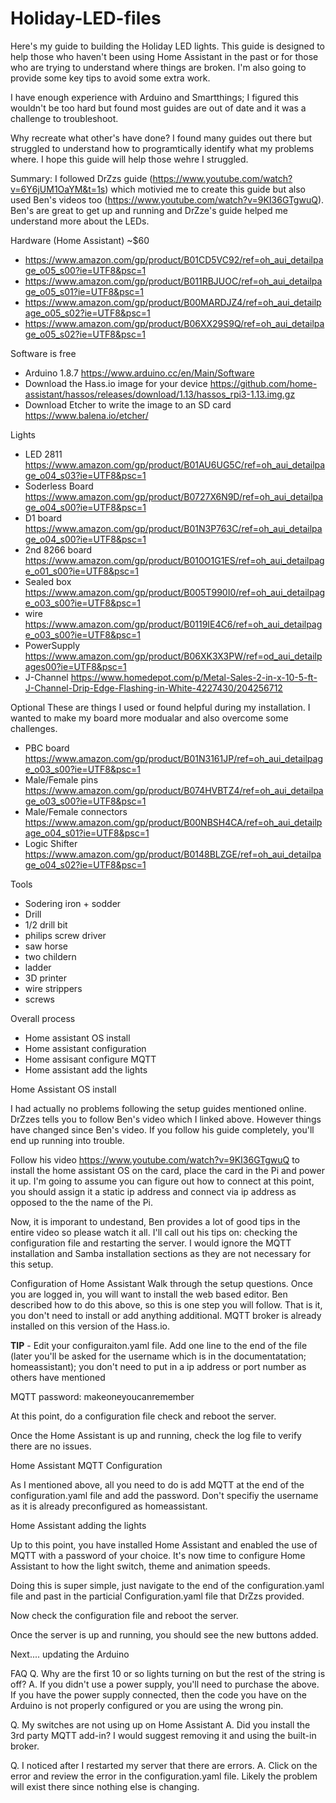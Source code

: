 # Holiday-LED-files

Here's my guide to building the Holiday LED lights.  This guide is designed to help those who haven't been using Home Assistant in the past or for those who are trying to understand where things are broken.  I'm also going to provide some key tips to avoid some extra work.

I have enough experience with Arduino and Smartthings; I figured this wouldn't be too hard but found most guides are out of date and it was a challenge to troubleshoot.  

Why recreate what other's have done? 
I found many guides out there but struggled to understand how to programtically identify what my problems where.  I hope this guide will help those wehre I struggled.

Summary:
I followed DrZzs guide (https://www.youtube.com/watch?v=6Y6jUM1OaYM&t=1s) which motivied me to create this guide but also used Ben's videos too (https://www.youtube.com/watch?v=9KI36GTgwuQ).  Ben's are great to get up and running and DrZze's guide helped me understand more about the LEDs.   

Hardware (Home Assistant) ~$60
- https://www.amazon.com/gp/product/B01CD5VC92/ref=oh_aui_detailpage_o05_s00?ie=UTF8&psc=1
- https://www.amazon.com/gp/product/B011RBJUOC/ref=oh_aui_detailpage_o05_s01?ie=UTF8&psc=1
- https://www.amazon.com/gp/product/B00MARDJZ4/ref=oh_aui_detailpage_o05_s02?ie=UTF8&psc=1
- https://www.amazon.com/gp/product/B06XX29S9Q/ref=oh_aui_detailpage_o05_s02?ie=UTF8&psc=1

Software is free
- Arduino 1.8.7 https://www.arduino.cc/en/Main/Software
- Download the Hass.io image for your device https://github.com/home-assistant/hassos/releases/download/1.13/hassos_rpi3-1.13.img.gz
- Download Etcher to write the image to an SD card https://www.balena.io/etcher/

Lights
- LED 2811 https://www.amazon.com/gp/product/B01AU6UG5C/ref=oh_aui_detailpage_o04_s03?ie=UTF8&psc=1
- Soderless Board https://www.amazon.com/gp/product/B0727X6N9D/ref=oh_aui_detailpage_o04_s00?ie=UTF8&psc=1
- D1 board https://www.amazon.com/gp/product/B01N3P763C/ref=oh_aui_detailpage_o04_s00?ie=UTF8&psc=1
- 2nd 8266 board https://www.amazon.com/gp/product/B010O1G1ES/ref=oh_aui_detailpage_o01_s00?ie=UTF8&psc=1
- Sealed box https://www.amazon.com/gp/product/B005T990I0/ref=oh_aui_detailpage_o03_s00?ie=UTF8&psc=1
- wire https://www.amazon.com/gp/product/B0119IE4C6/ref=oh_aui_detailpage_o03_s00?ie=UTF8&psc=1
- PowerSupply https://www.amazon.com/gp/product/B06XK3X3PW/ref=od_aui_detailpages00?ie=UTF8&psc=1
- J-Channel https://www.homedepot.com/p/Metal-Sales-2-in-x-10-5-ft-J-Channel-Drip-Edge-Flashing-in-White-4227430/204256712

Optional
These are things I used or found helpful during my installation.  I wanted to make my board more modualar and also overcome some challenges.
- PBC board https://www.amazon.com/gp/product/B01N3161JP/ref=oh_aui_detailpage_o03_s00?ie=UTF8&psc=1
- Male/Female pins https://www.amazon.com/gp/product/B074HVBTZ4/ref=oh_aui_detailpage_o03_s00?ie=UTF8&psc=1
- Male/Female connectors https://www.amazon.com/gp/product/B00NBSH4CA/ref=oh_aui_detailpage_o04_s01?ie=UTF8&psc=1
- Logic Shifter https://www.amazon.com/gp/product/B0148BLZGE/ref=oh_aui_detailpage_o04_s02?ie=UTF8&psc=1

Tools
- Sodering iron + sodder
- Drill
- 1/2 drill bit
- philips screw driver
- saw horse
- two childern
- ladder
- 3D printer
- wire strippers
- screws

Overall process
- Home assistant OS install
- Home assistant configuration
- Home assisant configure MQTT 
- Home assistant add the lights

Home Assistant OS install

I had actually no problems following the setup guides mentioned online.  DrZzes tells you to follow Ben's video which I linked above.  However things have changed since Ben's video.  If you follow his guide completely, you'll end up running into trouble.

Follow his video https://www.youtube.com/watch?v=9KI36GTgwuQ to install the home assistant OS on the card, place the card in the Pi and power it up.  I'm going to assume you can figure out how to connect at this point, you should assign it a static ip address and connect via ip address as opposed to the the name of the Pi.

Now, it is imporant to undestand, Ben provides a lot of good tips in the entire video so please watch it all.  I'll call out his tips on: checking the configuration file and restarting the server.  I would ignore the MQTT installation and Samba installation sections as they are not necessary for this setup.

Configuration of Home Assistant
Walk through the setup questions.  Once you are logged in, you will want to install the web based editor.  Ben described how to do this above, so this is one step you will follow.  That is it, you don't need to install or add anything additional.  MQTT broker is already installed on this version of the Hass.io.

**TIP** - Edit your configuraiton.yaml file.  Add one line to the end of the file (later you'll be asked for the username which is in the documentatation; homeassistant); you don't need to put in a ip address or port number as others have mentioned

MQTT
 password: makeoneyoucanremember
 
At this point, do a configuration file check and reboot the server.

Once the Home Assistant is up and running, check the log file to verify there are no issues. 


Home Assistant MQTT Configuration

As I mentioned above, all you need to do is add MQTT at the end of the configuration.yaml file and add the password.  Don't specifiy the username as it is already preconfigured as homeassistant.

Home Assistant adding the lights

Up to this point, you have installed Home Assistant and enabled the use of MQTT with a password of your choice.  It's now time to configure Home Assistant to how the light switch, theme and animation speeds.

Doing this is super simple, just navigate to the end of the configuration.yaml file and past in the particial Configuration.yaml file that DrZzs provided.

Now check the configuration file and reboot the server.

Once the server is up and running, you should see the new buttons added.

Next.... updating the Arduino


FAQ
Q. Why are the first 10 or so lights turning on but the rest of the string is off?
A.  If you didn't use a power supply, you'll need to purchase the above.  If you have the power supply connected, then the code you have on the Arduino is not properly configured or you are using the wrong pin.

Q. My switches are not using up on Home Assistant
A. Did you install the 3rd party MQTT add-in? I would suggest removing it and using the built-in broker.

Q. I noticed after I restarted my server that there are errors.
A. Click on the error and review the error in the configuration.yaml file.  Likely the problem will exist there since nothing else is changing.
















